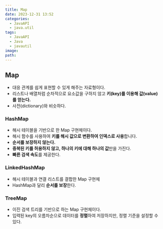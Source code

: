 ```yaml
---
title: Map
date: 2023-12-31 13:52
categories:
  - JavaAPI
  - java.util
tags:
  - JavaAPI
  - Java
  - javautil
image: 
path:
---
```



## Map
+ 대응 관계를 쉽게 표현할 수 있게 해주는 자료형이다.
+ 리스트나 배열처럼 순차적으로 요소값을 구하지 않고 **키(key)를 이용해 값(value)를 얻는다.**
+ 사전(dictionary)와 비슷하다.

### HashMap
+ 해시 테이블을 기반으로 한 Map 구현체이다.
+ 해시 함수를 사용하여 **키를 해시 값으로 변환하여 인덱스로 사용**합니다.
+ **순서를 보장하지 않는다.**
+ **중복된 키를 허용하지 않고, 하나의 키에 대해 하나의 값**만을 가진다.
+ **빠른 검색 속도**를 제공한다.

### LinkedHashMap
+ 해시 테이블과 연결 리스트를 결합한 Map 구현체
+ HashMap과 달리 **순서를 보장**한다.

### TreeMap
+ 이진 검색 트리를 기반으로 하는 Map 구현체이다.
+ 입력된 key의 오름차순으로 데이터를 **정렬**하여 저장하지만, 정렬 기준을 설정할 수 있다.

